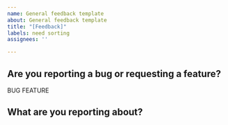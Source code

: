 ```yaml
---
name: General feedback template
about: General feedback template
title: "[Feedback]"
labels: need sorting
assignees: ''

---
```


## Are you reporting a bug or requesting a feature?

BUG
FEATURE

## What are you reporting about?

_<Something something>_
